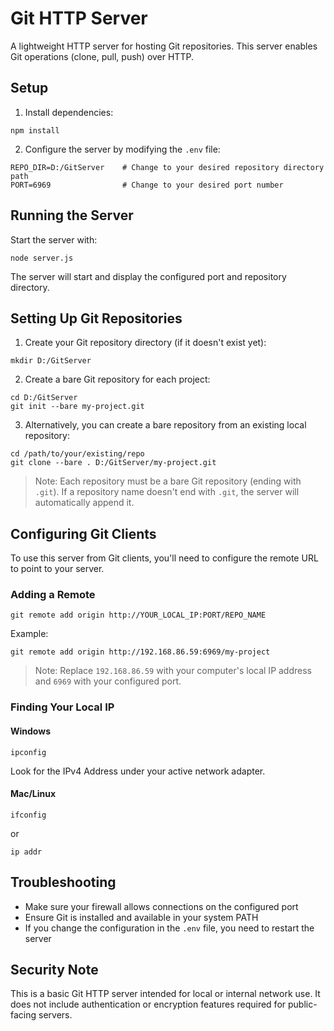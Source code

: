 # Git HTTP Server

A lightweight HTTP server for hosting Git repositories. This server enables Git operations (clone, pull, push) over HTTP.

## Setup

1. Install dependencies:
```
npm install
```

2. Configure the server by modifying the `.env` file:
```
REPO_DIR=D:/GitServer    # Change to your desired repository directory path
PORT=6969                # Change to your desired port number
```

## Running the Server

Start the server with:
```
node server.js
```

The server will start and display the configured port and repository directory.

## Setting Up Git Repositories

1. Create your Git repository directory (if it doesn't exist yet):
```
mkdir D:/GitServer
```

2. Create a bare Git repository for each project:
```
cd D:/GitServer
git init --bare my-project.git
```

3. Alternatively, you can create a bare repository from an existing local repository:
```
cd /path/to/your/existing/repo
git clone --bare . D:/GitServer/my-project.git
```

> Note: Each repository must be a bare Git repository (ending with `.git`). If a repository name doesn't end with `.git`, the server will automatically append it.

## Configuring Git Clients

To use this server from Git clients, you'll need to configure the remote URL to point to your server.

### Adding a Remote

```
git remote add origin http://YOUR_LOCAL_IP:PORT/REPO_NAME
```

Example:
```
git remote add origin http://192.168.86.59:6969/my-project
```

> Note: Replace `192.168.86.59` with your computer's local IP address and `6969` with your configured port.

### Finding Your Local IP

#### Windows
```
ipconfig
```
Look for the IPv4 Address under your active network adapter.

#### Mac/Linux
```
ifconfig
```
or
```
ip addr
```

## Troubleshooting

- Make sure your firewall allows connections on the configured port
- Ensure Git is installed and available in your system PATH
- If you change the configuration in the `.env` file, you need to restart the server

## Security Note

This is a basic Git HTTP server intended for local or internal network use. It does not include authentication or encryption features required for public-facing servers.
